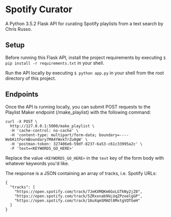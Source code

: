 # Spotify Curator

A Python 3.5.2 Flask API for curating Spotify playlists from a text search by Chris Russo.

## Setup

Before running this Flask API, install the project requirements by executing `$ pip install -r requirements.txt` in your shell.

Run the API locally by executing `$ python app.py` in your shell from the root directory of this project.

## Endpoints

Once the API is running locally, you can submit POST requests to the Playlist Maker endpoint (/make_playlist) with the following command:

```
curl -X POST \
  http://127.0.0.1:5000/make_playlist \
  -H 'cache-control: no-cache' \
  -H 'content-type: multipart/form-data; boundary=----WebKitFormBoundary7MA4YWxkTrZu0gW' \
  -H 'postman-token: 327406e6-59df-8237-6a53-c61c33995a2c' \
  -F 'text=<KEYWORDS_GO_HERE>'
```

Replace the value `<KEYWORDS_GO_HERE>` in the `text` key of the form body with whatever keywords you'd like.

The response is a JSON containing an array of tracks, i.e. Spotify URLs:

```
{
  "tracks": [
    "https://open.spotify.com/track/7JeKXMQKm6GoLGTkNy2jZ0",
    "https://open.spotify.com/track/5ZRxxnab9kLUqZPzoelgGP",
    "https://open.spotify.com/track/16uXqmSMAOl0MxtgVQTGeH"
  ]
}
```
